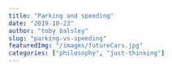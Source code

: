 ```yaml
---
title: "Parking and speeding"
date: "2019-10-23"
author: "toby balsley" 
slug: "parking-vs-speeding"
featuredImg: "/images/futureCars.jpg"
categories: ["philosophy", "just-thinking"]
---
```



